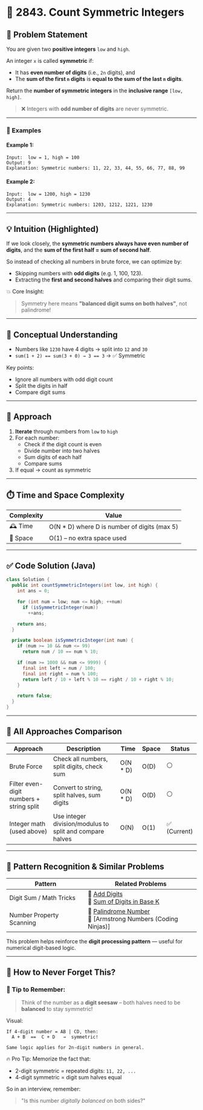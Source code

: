 
# 🧮 2843. Count Symmetric Integers

## 📌 Problem Statement

You are given two **positive integers** `low` and `high`.

An integer `x` is called **symmetric** if:
- It has **even number of digits** (i.e., `2n` digits), and
- The **sum of the first `n` digits** is **equal to the sum of the last `n` digits**.

Return the **number of symmetric integers** in the **inclusive range** `[low, high]`.

> ❌ Integers with **odd number of digits** are never symmetric.

---

### 🧪 Examples

#### Example 1:
```
Input:  low = 1, high = 100  
Output: 9  
Explanation: Symmetric numbers: 11, 22, 33, 44, 55, 66, 77, 88, 99
```

#### Example 2:
```
Input:  low = 1200, high = 1230  
Output: 4  
Explanation: Symmetric numbers: 1203, 1212, 1221, 1230
```

---

## 💡 Intuition (Highlighted)

If we look closely, the **symmetric numbers always have even number of digits**, and the **sum of the first half = sum of second half**.

So instead of checking all numbers in brute force, we can optimize by:
- Skipping numbers with **odd digits** (e.g. 1, 100, 123).
- Extracting the **first and second halves** and comparing their digit sums.

💥 Core Insight:
> Symmetry here means **"balanced digit sums on both halves"**, not palindrome!

---

## 🧠 Conceptual Understanding

- Numbers like `1230` have 4 digits → split into `12` and `30`
- `sum(1 + 2) == sum(3 + 0) → 3 == 3` → ✅ Symmetric

Key points:
- Ignore all numbers with odd digit count
- Split the digits in half
- Compare digit sums

---

## 🧭 Approach

1. **Iterate** through numbers from `low` to `high`
2. For each number:
   - Check if the digit count is even
   - Divide number into two halves
   - Sum digits of each half
   - Compare sums
3. If equal → count as symmetric

---

## ⏱️ Time and Space Complexity

| Complexity | Value         |
|------------|---------------|
| 🕰️ Time     | O(N * D) where D is number of digits (max 5) |
| 🧠 Space    | O(1) – no extra space used |

---

## ✅ Code Solution (Java)

```java
class Solution {
  public int countSymmetricIntegers(int low, int high) {
    int ans = 0;

    for (int num = low; num <= high; ++num)
      if (isSymmetricInteger(num))
        ++ans;

    return ans;
  }

  private boolean isSymmetricInteger(int num) {
    if (num >= 10 && num <= 99)
      return num / 10 == num % 10;

    if (num >= 1000 && num <= 9999) {
      final int left = num / 100;
      final int right = num % 100;
      return left / 10 + left % 10 == right / 10 + right % 10;
    }

    return false;
  }
}
```

---

## 🔁 All Approaches Comparison

| Approach | Description | Time | Space | Status |
|---------|-------------|------|-------|--------|
| Brute Force | Check all numbers, split digits, check sum | O(N * D) | O(D) | ⚪️ |
| Filter even-digit numbers + string split | Convert to string, split halves, sum digits | O(N * D) | O(D) | ⚪️ |
| Integer math (used above) | Use integer division/modulus to split and compare halves | O(N) | O(1) | ✅ (Current) |

---

## 🧠 Pattern Recognition & Similar Problems

| Pattern | Related Problems |
|--------|------------------|
| Digit Sum / Math Tricks | 🔹 [Add Digits](https://leetcode.com/problems/add-digits) <br> 🔹 [Sum of Digits in Base K](https://leetcode.com/problems/sum-of-digits-in-base-k) |
| Number Property Scanning | 🔹 [Palindrome Number](https://leetcode.com/problems/palindrome-number) <br> 🔹 [Armstrong Numbers (Coding Ninjas)] |

This problem helps reinforce the **digit processing pattern** — useful for numerical digit-based logic.

---

## 🧠 How to Never Forget This?

### 🎯 Tip to Remember:
> Think of the number as a **digit seesaw** – both halves need to be **balanced** to stay symmetric!

Visual:
```
If 4-digit number = AB | CD, then:
  A + B  ==  C + D   →  symmetric!

Same logic applies for 2n-digit numbers in general.
```

🔥 Pro Tip: Memorize the fact that:
- 2-digit symmetric = repeated digits: `11, 22, ...`
- 4-digit symmetric = digit sum halves equal

So in an interview, remember:
> "Is this number *digitally balanced* on both sides?"
